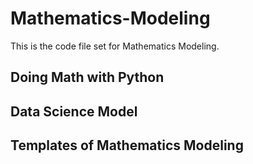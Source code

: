# Mathematics-Modeling
This is the code file set for Mathematics Modeling.

## Doing Math with Python
> [Doing Math with Python]:https://github.com/HokyeeJau/Mathematics-Modeling/tree/master/DoingMathWithPython
>> [Working with Numbers]:https://github.com/HokyeeJau/Mathematics-Modeling/blob/master/DoingMathWithPython/Working%20with%20Numbers.ipynb
>> [Describing Data with Statistics]:https://github.com/HokyeeJau/Mathematics-Modeling/blob/master/DoingMathWithPython/Describing%20%20Data%20With%20Statistics.ipynb
>> [Visualize Data with Graphs]:https://github.com/HokyeeJau/Mathematics-Modeling/blob/master/DoingMathWithPython/Visualizing%20Data%20With%20Graphs.ipynb

## Data Science Model
> [Data Science Model]:https://github.com/HokyeeJau/Mathematics-Modeling/tree/master/DataScienceModel
>> [Linear Regression]:https://github.com/HokyeeJau/Mathematics-Modeling/blob/master/DataScienceModel/Linear%20Regression.ipynb
>> [Logit Regression]:https://github.com/HokyeeJau/Mathematics-Modeling/blob/master/DataScienceModel/Logit%20Regression.ipynb

## Templates of Mathematics Modeling
> [Templates]:https://github.com/HokyeeJau/Mathematics-Modeling/tree/master/Templates
>> [Linear Programming]:https://github.com/HokyeeJau/Mathematics-Modeling/blob/master/Templates/B1-Chapter%201.%20Linear%20Programming.ipynb
